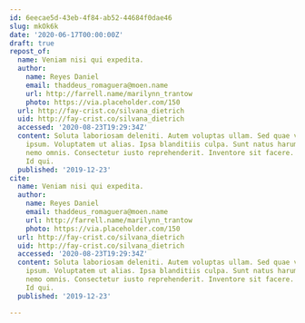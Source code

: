 ```yaml
---
id: 6eecae5d-43eb-4f84-ab52-44684f0dae46
slug: mkOk6k
date: '2020-06-17T00:00:00Z'
draft: true
repost_of:
  name: Veniam nisi qui expedita.
  author:
    name: Reyes Daniel
    email: thaddeus_romaguera@moen.name
    url: http://farrell.name/marilynn_trantow
    photo: https://via.placeholder.com/150
  url: http://fay-crist.co/silvana_dietrich
  uid: http://fay-crist.co/silvana_dietrich
  accessed: '2020-08-23T19:29:34Z'
  content: Soluta laboriosam deleniti. Autem voluptas ullam. Sed quae vitae. Nam eligendi
    ipsum. Voluptatem ut alias. Ipsa blanditiis culpa. Sunt natus harum. Consectetur
    nemo omnis. Consectetur iusto reprehenderit. Inventore sit facere. Facere et illo.
    Id qui.
  published: '2019-12-23'
cite:
  name: Veniam nisi qui expedita.
  author:
    name: Reyes Daniel
    email: thaddeus_romaguera@moen.name
    url: http://farrell.name/marilynn_trantow
    photo: https://via.placeholder.com/150
  url: http://fay-crist.co/silvana_dietrich
  uid: http://fay-crist.co/silvana_dietrich
  accessed: '2020-08-23T19:29:34Z'
  content: Soluta laboriosam deleniti. Autem voluptas ullam. Sed quae vitae. Nam eligendi
    ipsum. Voluptatem ut alias. Ipsa blanditiis culpa. Sunt natus harum. Consectetur
    nemo omnis. Consectetur iusto reprehenderit. Inventore sit facere. Facere et illo.
    Id qui.
  published: '2019-12-23'

---
```



